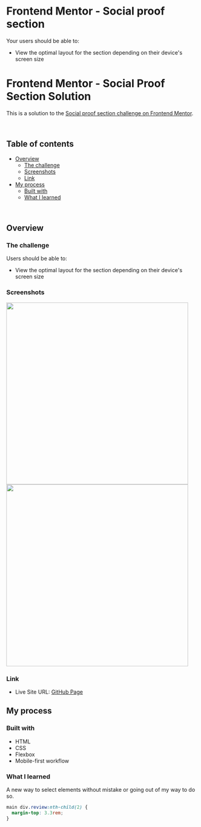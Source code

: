 # Frontend Mentor - Social proof section

Your users should be able to:

- View the optimal layout for the section depending on their device's screen size

# Frontend Mentor - Social Proof Section Solution

This is a solution to the [Social proof section challenge on Frontend Mentor](https://www.frontendmentor.io/challenges/social-proof-section-6e0qTv_bA).

<br />

## Table of contents

- [Overview](#overview)
  - [The challenge](#the-challenge)
  - [Screenshots](#screenshots)
  - [Link](#link)
- [My process](#my-process)
  - [Built with](#built-with)
  - [What I learned](#what-i-learned)

<br />

## Overview

### The challenge

Users should be able to:

- View the optimal layout for the section depending on their device's screen size

### Screenshots

<img src="https://www.frontendmentor.io/_next/image?url=https%3A%2F%2Fres.cloudinary.com%2Fdz209s6jk%2Fimage%2Fupload%2Fv1599649587%2FChallenges%2Fc5mnesn5eknealmjz4w2.jpg&w=828&q=75" width="480"><img src="https://www.frontendmentor.io/_next/image?url=https%3A%2F%2Fres.cloudinary.com%2Fdz209s6jk%2Fimage%2Fupload%2Fv1599649626%2FChallenges%2Fi55lfaclccmhjx2zstme.jpg&w=828&q=75" width="480">

### Link

- Live Site URL: [GitHub Page](https://nicopuegher.github.io/frontend-mentor/social-proof-section/)

## My process

### Built with

- HTML
- CSS
- Flexbox
- Mobile-first workflow

### What I learned

A new way to select elements without mistake or going out of my way to do so.

```css
main div.review:nth-child(2) {
  margin-top: 3.3rem;
}
```
